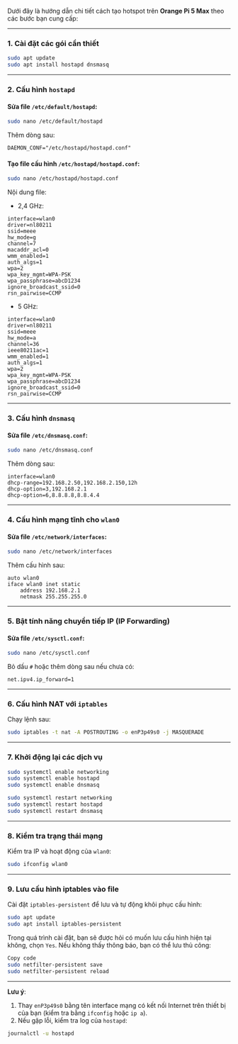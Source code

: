 Dưới đây là hướng dẫn chi tiết cách tạo hotspot trên **Orange Pi 5 Max** theo các bước bạn cung cấp:

---

### 1. Cài đặt các gói cần thiết
```bash
sudo apt update
sudo apt install hostapd dnsmasq
```

---

### 2. Cấu hình `hostapd`
#### Sửa file `/etc/default/hostapd`:
```bash
sudo nano /etc/default/hostapd
```
Thêm dòng sau:
```
DAEMON_CONF="/etc/hostapd/hostapd.conf"
```

#### Tạo file cấu hình `/etc/hostapd/hostapd.conf`:
```bash
sudo nano /etc/hostapd/hostapd.conf
```
Nội dung file:
- 2,4 GHz:
```
interface=wlan0
driver=nl80211
ssid=meee
hw_mode=g
channel=7
macaddr_acl=0
wmm_enabled=1
auth_algs=1
wpa=2
wpa_key_mgmt=WPA-PSK
wpa_passphrase=abcD1234
ignore_broadcast_ssid=0
rsn_pairwise=CCMP
```
- 5 GHz:
```
interface=wlan0
driver=nl80211
ssid=meee
hw_mode=a
channel=36
ieee80211ac=1
wmm_enabled=1
auth_algs=1
wpa=2
wpa_key_mgmt=WPA-PSK
wpa_passphrase=abcD1234
ignore_broadcast_ssid=0
rsn_pairwise=CCMP
```

---

### 3. Cấu hình `dnsmasq`
#### Sửa file `/etc/dnsmasq.conf`:
```bash
sudo nano /etc/dnsmasq.conf
```
Thêm dòng sau:
```
interface=wlan0
dhcp-range=192.168.2.50,192.168.2.150,12h
dhcp-option=3,192.168.2.1
dhcp-option=6,8.8.8.8,8.8.4.4
```

---

### 4. Cấu hình mạng tĩnh cho `wlan0`
#### Sửa file `/etc/network/interfaces`:
```bash
sudo nano /etc/network/interfaces
```
Thêm cấu hình sau:
```
auto wlan0
iface wlan0 inet static
    address 192.168.2.1
    netmask 255.255.255.0
```

---

### 5. Bật tính năng chuyển tiếp IP (IP Forwarding)
#### Sửa file `/etc/sysctl.conf`:
```bash
sudo nano /etc/sysctl.conf
```
Bỏ dấu `#` hoặc thêm dòng sau nếu chưa có:
```
net.ipv4.ip_forward=1
```

---

### 6. Cấu hình NAT với `iptables`
Chạy lệnh sau:
```bash
sudo iptables -t nat -A POSTROUTING -o enP3p49s0 -j MASQUERADE
```

---

### 7. Khởi động lại các dịch vụ
```bash
sudo systemctl enable networking    
sudo systemctl enable hostapd
sudo systemctl enable dnsmasq

sudo systemctl restart networking
sudo systemctl restart hostapd
sudo systemctl restart dnsmasq
```

---

### 8. Kiểm tra trạng thái mạng
Kiểm tra IP và hoạt động của `wlan0`:
```bash
sudo ifconfig wlan0
```

---


### 9. Lưu cấu hình iptables vào file
Cài đặt `iptables-persistent` để lưu và tự động khôi phục cấu hình:
```bash
sudo apt update
sudo apt install iptables-persistent
```
Trong quá trình cài đặt, bạn sẽ được hỏi có muốn lưu cấu hình hiện tại không, chọn `Yes`. Nếu không thấy thông báo, bạn có thể lưu thủ công:
```bash
Copy code
sudo netfilter-persistent save
sudo netfilter-persistent reload
```

---

**Lưu ý**: 
1. Thay `enP3p49s0` bằng tên interface mạng có kết nối Internet trên thiết bị của bạn (kiểm tra bằng `ifconfig` hoặc `ip a`).
2. Nếu gặp lỗi, kiểm tra log của `hostapd`:
```bash
journalctl -u hostapd
```